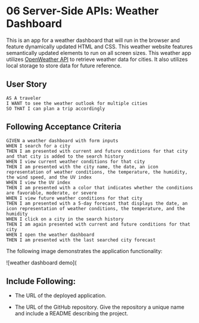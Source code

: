 # 06 Server-Side APIs: Weather Dashboard

This is an app for a weather dashboard that will run in the browser and feature dynamically updated HTML and CSS. This weather website features semantically updated elements to run on all screen sizes. This weather app utilizes [OpenWeather API](https://openweathermap.org/api) to retrieve weather data for cities. It also utilizes local storage to store data for future reference.

## User Story

```
AS A traveler
I WANT to see the weather outlook for multiple cities
SO THAT I can plan a trip accordingly
```

## Following Acceptance Criteria

```
GIVEN a weather dashboard with form inputs
WHEN I search for a city
THEN I am presented with current and future conditions for that city and that city is added to the search history
WHEN I view current weather conditions for that city
THEN I am presented with the city name, the date, an icon representation of weather conditions, the temperature, the humidity, the wind speed, and the UV index
WHEN I view the UV index
THEN I am presented with a color that indicates whether the conditions are favorable, moderate, or severe
WHEN I view future weather conditions for that city
THEN I am presented with a 5-day forecast that displays the date, an icon representation of weather conditions, the temperature, and the humidity
WHEN I click on a city in the search history
THEN I am again presented with current and future conditions for that city
WHEN I open the weather dashboard
THEN I am presented with the last searched city forecast
```

The following image demonstrates the application functionality:

![weather dashboard demo](

## Include Following:


* The URL of the deployed application.

* The URL of the GitHub repository. Give the repository a unique name and include a README describing the project.